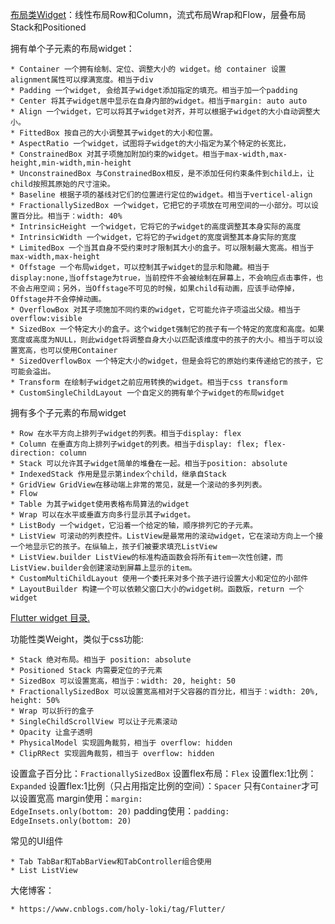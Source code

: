 [布局类Widget](https://flutterchina.club/widgets/layout/)：线性布局Row和Column，流式布局Wrap和Flow，层叠布局Stack和Positioned

拥有单个子元素的布局widget：

    * Container 一个拥有绘制、定位、调整大小的 widget。给 container 设置alignment属性可以撑满宽度。相当于div
    * Padding 一个widget, 会给其子widget添加指定的填充。相当于加一个padding
    * Center 将其子widget居中显示在自身内部的widget。相当于margin: auto auto
    * Align 一个widget，它可以将其子widget对齐，并可以根据子widget的大小自动调整大小。
    * FittedBox 按自己的大小调整其子widget的大小和位置。
    * AspectRatio 一个widget，试图将子widget的大小指定为某个特定的长宽比，
    * ConstrainedBox 对其子项施加附加约束的widget。相当于max-width,max-height,min-width,min-height
    * UnconstrainedBox 与ConstrainedBox相反，是不添加任何约束条件到child上，让child按照其原始的尺寸渲染。
    * Baseline 根据子项的基线对它们的位置进行定位的widget。相当于verticel-align
    * FractionallySizedBox 一个widget，它把它的子项放在可用空间的一小部分。可以设置百分比。相当于：width: 40%
    * IntrinsicHeight 一个widget，它将它的子widget的高度调整其本身实际的高度
    * IntrinsicWidth 一个widget，它将它的子widget的宽度调整其本身实际的宽度
    * LimitedBox 一个当其自身不受约束时才限制其大小的盒子。可以限制最大宽高。相当于max-width,max-height
    * Offstage 一个布局widget，可以控制其子widget的显示和隐藏。相当于display:none,当offstage为true，当前控件不会被绘制在屏幕上，不会响应点击事件，也不会占用空间；另外，当Offstage不可见的时候，如果child有动画，应该手动停掉，Offstage并不会停掉动画。
    * OverflowBox 对其子项施加不同约束的widget，它可能允许子项溢出父级。相当于overflow:visible
    * SizedBox 一个特定大小的盒子。这个widget强制它的孩子有一个特定的宽度和高度。如果宽度或高度为NULL，则此widget将调整自身大小以匹配该维度中的孩子的大小。相当于可以设置宽高，也可以使用Container
    * SizedOverflowBox 一个特定大小的widget，但是会将它的原始约束传递给它的孩子，它可能会溢出。
    * Transform 在绘制子widget之前应用转换的widget。相当于css transform
    * CustomSingleChildLayout 一个自定义的拥有单个子widget的布局widget

拥有多个子元素的布局widget

    * Row 在水平方向上排列子widget的列表。相当于display: flex
    * Column 在垂直方向上排列子widget的列表。相当于display: flex; flex-direction: column
    * Stack 可以允许其子widget简单的堆叠在一起。相当于position: absolute
    * IndexedStack 作用是显示第index个child，继承自Stack
    * GridView GridView在移动端上非常的常见，就是一个滚动的多列列表。
    * Flow
    * Table 为其子widget使用表格布局算法的widget
    * Wrap 可以在水平或垂直方向多行显示其子widget。
    * ListBody 一个widget，它沿着一个给定的轴，顺序排列它的子元素。
    * ListView 可滚动的列表控件。ListView是最常用的滚动widget，它在滚动方向上一个接一个地显示它的孩子。在纵轴上，孩子们被要求填充ListView
    * ListView.builder ListView的标准构造函数会将所有item一次性创建，而ListView.builder会创建滚动到屏幕上显示的item。
    * CustomMultiChildLayout 使用一个委托来对多个孩子进行设置大小和定位的小部件
    * LayoutBuilder 构建一个可以依赖父窗口大小的widget树。函数版，return 一个widget
    
[Flutter widget 目录.](https://flutterchina.club/widgets)

功能性类Weight，类似于css功能:

    * Stack 绝对布局。相当于 position: absolute
    * Positioned Stack 内需要定位的子元素
    * SizedBox 可以设置宽高，相当于：width: 20, height: 50
    * FractionallySizedBox 可以设置宽高相对于父容器的百分比，相当于：width: 20%, height: 50%
    * Wrap 可以折行的盒子
    * SingleChildScrollView 可以让子元素滚动
    * Opacity 让盒子透明
    * PhysicalModel 实现圆角裁剪，相当于 overflow: hidden
    * ClipRRect 实现圆角裁剪，相当于 overflow: hidden


设置盒子百分比：<code>FractionallySizedBox</code>
设置flex布局：<code>Flex</code>
设置flex:1比例：<code>Expanded</code>
设置flex:1比例（只占用指定比例的空间）：<code>Spacer</code>
只有<code>Container</code>才可以设置宽高
margin使用：<code>margin: EdgeInsets.only(bottom: 20)</code>
padding使用：<code>padding: EdgeInsets.only(bottom: 20)</code>


常见的UI组件

    * Tab TabBar和TabBarView和TabController组合使用
    * List ListView 


大佬博客：

    * https://www.cnblogs.com/holy-loki/tag/Flutter/
    
